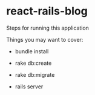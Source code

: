 # react-rails-blog

Steps for running this application

Things you may want to cover:

* bundle install

* rake db:create

* rake db:migrate

* rails server

